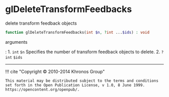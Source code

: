 # glDeleteTransformFeedbacks
delete transform feedback objects

```php
function glDeleteTransformFeedbacks(int $n, ?int ...$ids) : void
```



arguments

:    1. `int` `$n` Specifies the number of transform feedback objects to delete.
    2. `?int` `$ids` 



---
     

!!! cite "Copyright © 2010-2014 Khronos Group"

    This material may be distributed subject to the terms and conditions set forth in the Open Publication License, v 1.0, 8 June 1999. https://opencontent.org/openpub/.
